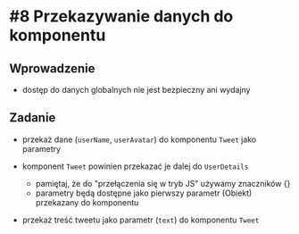 # #8 Przekazywanie danych do komponentu

## Wprowadzenie

- dostęp do danych globalnych nie jest bezpieczny ani wydajny

## Zadanie

- przekaż dane (`userName`, `userAvatar`) do komponentu `Tweet` jako parametry
- komponent `Tweet` powinien przekazać je dalej do `UserDetails`
  - pamiętaj, że do "przełączenia się w tryb JS" używamy znaczników {}
  - parametry będą dostępne jako pierwszy parametr (Obiekt) przekazany do komponentu

- przekaż treść tweetu jako parametr (`text`) do komponentu `Tweet`